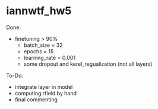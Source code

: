 # iannwtf_hw5

Done: 
  - finetuning > 90%
    - batch_size = 32
    - epochs = 15   
    - learning_rate = 0.001
    - some dropout and kerel_regualization (not all layers)
    
To-Do:
- integrate layer in model
- computing rfield by hand
- final commenting
